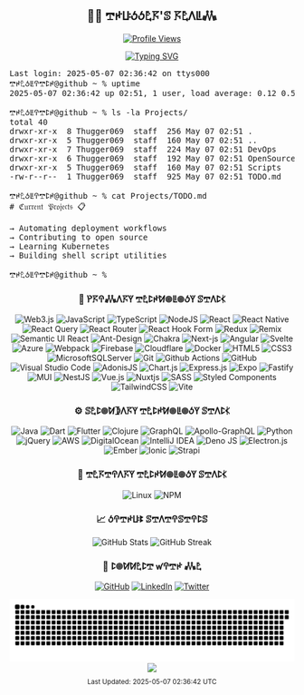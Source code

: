<div align="center">
  <h2>👨‍💻 𖢧ꛅꚶꚽꚽ𖤢𖦪'ꕷ 𖦪𖤢ꛎꚳ𖢑</h2>

  [![Profile Views](https://komarev.com/ghpvc/?username=thugger069&color=blueviolet&style=flat-square&label=Profile%20Views)](https://github.com/thugger069)

  <a href="https://git.io/typing-svg">
    <img src="https://readme-typing-svg.herokuapp.com?font=Ubuntu+Mono&duration=3000&pause=1000&color=00FF9C&center=true&vCenter=true&width=435&lines=ℌ𝔢𝔩𝔩𝔬+𝔗𝔥𝔢𝔯𝔢;ℑ’𝔪+𖢧ꛅ𖤢ꚽꚳꛈ𖢧ꛕꛅ;𝔚𝔢𝔩𝔠𝔬𝔪𝔢+𝔱𝔬+𝔪𝔶+𝔯𝔢𝔞𝔩𝔪;𝔖𝔥𝔢𝔩𝔩+𝔖𝔠𝔯𝔦𝔭𝔱+𝔈𝔫𝔱𝔥𝔲𝔰𝔦𝔞𝔰𝔱;𝔏𝔦𝔫𝔲𝔵+%26+𝔇𝔢𝔳𝔒𝔭𝔰+𝔈𝔵𝔭𝔩𝔬𝔯𝔢𝔯;𝔒𝔭𝔢𝔫+𝔖𝔬𝔲𝔯𝔠𝔢+ℭ𝔬𝔫𝔱𝔯𝔦𝔟𝔲𝔱𝔬𝔯;𝔄𝔩𝔴𝔞𝔶𝔰+𝔏𝔢𝔞𝔯𝔫𝔦𝔫𝔤+%F0%9F%92%A1" alt="Typing SVG" />
  </a>
</div>

<pre class="terminal">
Last login: 2025-05-07 02:36:42 on ttys000
𖢧ꛅ𖤢ꚽꚳꛈ𖢧ꛕꛅ@github ~ % uptime
2025-05-07 02:36:42 up 02:51, 1 user, load average: 0.12 0.50 0.33

𖢧ꛅ𖤢ꚽꚳꛈ𖢧ꛕꛅ@github ~ % ls -la Projects/
total 40
drwxr-xr-x  8 Thugger069  staff  256 May 07 02:51 .
drwxr-xr-x  5 Thugger069  staff  160 May 07 02:51 ..
drwxr-xr-x  7 Thugger069  staff  224 May 07 02:51 DevOps
drwxr-xr-x  6 Thugger069  staff  192 May 07 02:51 OpenSource
drwxr-xr-x  5 Thugger069  staff  160 May 07 02:51 Scripts
-rw-r--r--  1 Thugger069  staff  925 May 07 02:51 TODO.md

𖢧ꛅ𖤢ꚽꚳꛈ𖢧ꛕꛅ@github ~ % cat Projects/TODO.md
# ℭ𝔲𝔯𝔯𝔢𝔫𝔱 𝔓𝔯𝔬𝔧𝔢𝔠𝔱𝔰 📋

→ Automating deployment workflows
→ Contributing to open source
→ Learning Kubernetes
→ Building shell script utilities

𖢧ꛅ𖤢ꚽꚳꛈ𖢧ꛕꛅ@github ~ % 
</pre>

<div align="center">

  <h3>🧰 ꛤ𖦪ꛈ𖢑ꛎ𖦪ꚲ 𖢧𖤢ꛕꛅꛘ𖣠ꚳ𖣠ꚽꚲ ꕷ𖢧ꛎꛕ𖢉</h3>
  
![Web3.js](https://img.shields.io/badge/web3.js-F16822?style=for-the-badge&logo=web3.js&logoColor=white)
![JavaScript](https://img.shields.io/badge/javascript-%23323330.svg?style=for-the-badge&logo=javascript&logoColor=%23F7DF1E)
![TypeScript](https://img.shields.io/badge/-TypeScript-007ACC?style=for-the-badge&logo=typescript&logoColor=white)
![NodeJS](https://img.shields.io/badge/node.js-6DA55F?style=for-the-badge&logo=node.js&logoColor=white)
![React](https://img.shields.io/badge/react-%2320232a.svg?style=for-the-badge&logo=react&logoColor=%2361DAFB)
![React Native](https://img.shields.io/badge/react_native-%2320232a.svg?style=for-the-badge&logo=react&logoColor=%2361DAFB)
![React Query](https://img.shields.io/badge/-React%20Query-FF4154?style=for-the-badge&logo=react%20query&logoColor=white)
![React Router](https://img.shields.io/badge/React_Router-CA4245?style=for-the-badge&logo=react-router&logoColor=white)
![React Hook Form](https://img.shields.io/badge/React%20Hook%20Form-%23EC5990.svg?style=for-the-badge&logo=reacthookform&logoColor=white)
![Redux](https://img.shields.io/badge/redux-%23593d88.svg?style=for-the-badge&logo=redux&logoColor=white)
![Remix](https://img.shields.io/badge/remix-%23000.svg?style=for-the-badge&logo=remix&logoColor=white)
![Semantic UI React](https://img.shields.io/badge/Semantic%20UI%20React-%2335BDB2.svg?style=for-the-badge&logo=SemanticUIReact&logoColor=white)
![Ant-Design](https://img.shields.io/badge/-AntDesign-%230170FE?style=for-the-badge&logo=ant-design&logoColor=white)
![Chakra](https://img.shields.io/badge/chakra-%234ED1C5.svg?style=for-the-badge&logo=chakraui&logoColor=white)
![Next-js](https://img.shields.io/badge/Next-black?style=for-the-badge&logo=next.js&logoColor=white)
![Angular](https://img.shields.io/badge/angular-%23DD0031.svg?style=for-the-badge&logo=angular&logoColor=white)
![Svelte](https://img.shields.io/badge/svelte-%23f1413d.svg?style=for-the-badge&logo=svelte&logoColor=white)
![Azure](https://img.shields.io/badge/azure-%230072C6.svg?style=for-the-badge&logo=azure-devops&logoColor=white)
![Webpack](https://img.shields.io/badge/-Webpack-8DD6F9?style=for-the-badge&logo=webpack&logoColor=white)
![Firebase](https://img.shields.io/badge/firebase-%23039BE5.svg?style=for-the-badge&logo=firebase)
![Cloudflare](https://img.shields.io/badge/Cloudflare-F38020?style=for-the-badge&logo=Cloudflare&logoColor=white)
![Docker](https://img.shields.io/badge/-Docker-46a2f1?style=for-the-badge&logo=docker&logoColor=white)
![HTML5](https://img.shields.io/badge/-HTML5-E34F26?style=for-the-badge&logo=html5&logoColor=white)
![CSS3](https://img.shields.io/badge/css3-%231572B6.svg?style=for-the-badge&logo=css3&logoColor=white)
![MicrosoftSQLServer](https://img.shields.io/badge/Microsoft%20SQL%20Sever-CC2927?style=for-the-badge&logo=microsoft%20sql%20server&logoColor=white)
![Git](https://img.shields.io/badge/-Git-F05032?style=for-the-badge&logo=git&logoColor=white)
![Github Actions](https://img.shields.io/badge/-Github_Actions-2088FF?style=for-the-badge&logo=github-actions&logoColor=white)
![GitHub](https://img.shields.io/badge/github-%23121011.svg?style=for-the-badge&logo=github&logoColor=white)
![Visual Studio Code](https://img.shields.io/badge/Visual%20Studio%20Code-0078d7.svg?style=for-the-badge&logo=visual-studio-code&logoColor=white)
![AdonisJS](https://img.shields.io/badge/adonisjs-%23220052.svg?style=for-the-badge&logo=adonisjs&logoColor=white)
![Chart.js](https://img.shields.io/badge/chart.js-F5788D.svg?style=for-the-badge&logo=chart.js&logoColor=white)
![Express.js](https://img.shields.io/badge/express.js-%23404d59.svg?style=for-the-badge&logo=express&logoColor=%2361DAFB)
![Expo](https://img.shields.io/badge/expo-1C1E24?style=for-the-badge&logo=expo&logoColor=#D04A37)
![Fastify](https://img.shields.io/badge/fastify-%23000000.svg?style=for-the-badge&logo=fastify&logoColor=white)
![MUI](https://img.shields.io/badge/MUI-%230081CB.svg?style=for-the-badge&logo=mui&logoColor=white)
![NestJS](https://img.shields.io/badge/nestjs-%23E0234E.svg?style=for-the-badge&logo=nestjs&logoColor=white)
![Vue.js](https://img.shields.io/badge/vuejs-%2335495e.svg?style=for-the-badge&logo=vuedotjs&logoColor=%234FC08D)
![Nuxtjs](https://img.shields.io/badge/Nuxt-002E3B?style=for-the-badge&logo=nuxtdotjs&logoColor=#00DC82)
![SASS](https://img.shields.io/badge/SASS-hotpink.svg?style=for-the-badge&logo=SASS&logoColor=white)
![Styled Components](https://img.shields.io/badge/styled--components-DB7093?style=for-the-badge&logo=styled-components&logoColor=white)
![TailwindCSS](https://img.shields.io/badge/tailwindcss-%2338B2AC.svg?style=for-the-badge&logo=tailwind-css&logoColor=white)
![Vite](https://img.shields.io/badge/vite-%23646CFF.svg?style=for-the-badge&logo=vite&logoColor=white)

<h3>⚙️ ꕷ𖤢ꛕ𖣠ꛘ𖤀ꛎ𖦪ꚲ 𖢧𖤢ꛕꛅꛘ𖣠ꚳ𖣠ꚽꚲ ꕷ𖢧ꛎꛕ𖢉</h3>

![Java](https://img.shields.io/badge/java-%23ED8B00.svg?style=for-the-badge&logo=java&logoColor=white)
![Dart](https://img.shields.io/badge/dart-%230175C2.svg?style=for-the-badge&logo=dart&logoColor=white)
![Flutter](https://img.shields.io/badge/Flutter-%2302569B.svg?style=for-the-badge&logo=Flutter&logoColor=white)
![Clojure](https://img.shields.io/badge/Clojure-%23Clojure.svg?style=for-the-badge&logo=Clojure&logoColor=Clojure)
![GraphQL](https://img.shields.io/badge/-GraphQL-E10098?style=for-the-badge&logo=graphql&logoColor=white)
![Apollo-GraphQL](https://img.shields.io/badge/-ApolloGraphQL-311C87?style=for-the-badge&logo=apollo-graphql)
![Python](https://img.shields.io/badge/python-3670A0?style=for-the-badge&logo=python&logoColor=ffdd54)
![jQuery](https://img.shields.io/badge/jquery-%230769AD.svg?style=for-the-badge&logo=jquery&logoColor=white)
![AWS](https://img.shields.io/badge/AWS-%23FF9900.svg?style=for-the-badge&logo=amazon-aws&logoColor=white)
![DigitalOcean](https://img.shields.io/badge/DigitalOcean-%230167ff.svg?style=for-the-badge&logo=digitalOcean&logoColor=white)
![IntelliJ IDEA](https://img.shields.io/badge/IntelliJIDEA-000000.svg?style=for-the-badge&logo=intellij-idea&logoColor=white)
![Deno JS](https://img.shields.io/badge/deno%20js-000000?style=for-the-badge&logo=deno&logoColor=white)
![Electron.js](https://img.shields.io/badge/Electron-191970?style=for-the-badge&logo=Electron&logoColor=white)
![Ember](https://img.shields.io/badge/ember-1C1E24?style=for-the-badge&logo=ember.js&logoColor=#D04A37)
![Ionic](https://img.shields.io/badge/Ionic-%233880FF.svg?style=for-the-badge&logo=Ionic&logoColor=white)
![Strapi](https://img.shields.io/badge/strapi-%232E7EEA.svg?style=for-the-badge&logo=strapi&logoColor=white)

<h3>🔬 𖢧𖤢𖦪𖢧ꛈꛎ𖦪ꚲ 𖢧𖤢ꛕꛅꛘ𖣠ꚳ𖣠ꚽꚲ ꕷ𖢧ꛎꛕ𖢉</h3>

![Linux](https://img.shields.io/badge/Linux-FCC624?style=for-the-badge&logo=linux&logoColor=black)
![NPM](https://img.shields.io/badge/NPM-%23CB3837.svg?style=for-the-badge&logo=npm&logoColor=white)




  <h3>📈 ꚽꛈ𖢧ꛅꚶꔪ ꕷ𖢧ꛎ𖢧ꛈꕷ𖢧ꛈꛕꕷ</h3>
  
 <img src="https://github-readme-stats.vercel.app/api?username=thugger069&show_icons=true&theme=radical&cache_seconds=86400" alt="GitHub Stats" height="170"/>
 <img src="https://github-readme-streak-stats.herokuapp.com/?user=thugger069&theme=radical&cache_seconds=86400" alt="GitHub Streak" height="170"/>

  <h3>🤝 ꛕ𖣠ꛘꛘ𖤢ꛕ𖢧 ꛃꛈ𖢧ꛅ 𖢑𖤢</h3>
  
  [![GitHub](https://img.shields.io/badge/github-%23121011.svg?style=for-the-badge&logo=github&logoColor=white)](https://github.com/thugger069)
  [![LinkedIn](https://img.shields.io/badge/linkedin-%230077B5.svg?style=for-the-badge&logo=linkedin&logoColor=white)](https://linkedin.com/in/thugger069)
  [![Twitter](https://img.shields.io/badge/X-%23000000.svg?style=for-the-badge&logo=X&logoColor=white)](https://twitter.com/chuksgincaro)
</div>

<!-- START SNAKE -->
<picture>
  <source media="(prefers-color-scheme: dark)" srcset="dist/github-snake-dark.svg?ts=2025-05-07 02%3A36%3A42" />
  <source media="(prefers-color-scheme: light)" srcset="dist/github-snake.svg?ts=2025-05-07 02%3A36%3A42" />
  <img alt="Github Contribution Snake Animation" src="dist/github-snake.svg?ts=2025-05-07 02%3A36%3A42" />
</picture>
<!-- END SNAKE -->

<div align="center">
  <img src="https://capsule-render.vercel.app/api?type=waving&color=gradient&height=100&section=footer"/>
</div>

<div align="center">
  <sub>Last Updated: 2025-05-07 02:36:42 UTC</sub>
</div>
